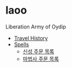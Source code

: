 # laoo
Liberation Army of Oydip


- [Travel History](Travel%20History)
- [Spells](Spells)
  - [신성 주문 목록](Spells/Holy%20Spells.md)
  - [마법사 주문 목록](Spells/Magic%20Spells.md)